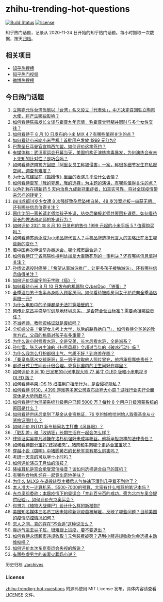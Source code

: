 # zhihu-trending-hot-questions

[![Build Status](https://github.com/justjavac/zhihu-trending-hot-questions/workflows/ci/badge.svg?branch=master)](https://github.com/justjavac/zhihu-trending-hot-questions/actions)
[![license](https://img.shields.io/github/license/justjavac/zhihu-trending-hot-questions)](https://github.com/justjavac/zhihu-trending-hot-questions/blob/master/LICENSE)

知乎热门话题，记录从 2020-11-24 日开始的知乎热门话题。每小时抓取一次数据，按天[归档](./archives)。

## 相关项目

- [知乎热搜榜](https://github.com/justjavac/zhihu-trending-top-search)
- [知乎热门视频](https://github.com/justjavac/zhihu-trending-hot-video)
- [微博热搜榜](https://github.com/justjavac/weibo-trending-hot-search)

## 今日热门话题

<!-- BEGIN -->
<!-- 最后更新时间 Wed Aug 11 2021 03:01:23 GMT+0800 (China Standard Time) -->

1. [立陶宛允许台湾当局以「台湾」名义设立「代表处」，中方决定召回驻立陶宛大使，将产生哪些影响？](https://www.zhihu.com/question/478718797)
1. [如何看待陈露发长文谈与霍尊九年恋情，称霍尊曾劈腿并同时与多个女性交往？](https://www.zhihu.com/question/478823109)
1. [如何看待于 8 月 10 日发布的小米 MIX
   4？有哪些值得关注的点？](https://www.zhihu.com/question/478763664)
1. [如何看待小米向小米手机 1 首批用户发放 1999 元红包?](https://www.zhihu.com/question/478819731)
1. [巴黎圣日耳曼官宣梅西加盟，如何评价这笔签约？](https://www.zhihu.com/question/478775587)
1. [有媒体称：武汉军运会开幕当天，美国机构正演练病毒暴发，为何演练会有未卜先知的针对性？是巧合吗？](https://www.zhihu.com/question/477157499)
1. [如何看待济南警方回应「阿里女员工称被侵害」一案，称很多细节发生在私密空间，调查有难度？](https://www.zhihu.com/question/478727061)
1. [为什么陈建斌在《甄嬛传》里面的表演几乎没什么表情？](https://www.zhihu.com/question/449473743)
1. [如何看待雷军「我的梦想，我的选择」为主题的演讲，有哪些值得关注的点？](https://www.zhihu.com/question/478635150)
1. [以色列称在研新药 5
   天内治愈九成新冠重症者，如真实可靠，将对全球疫情带来怎样的转变？](https://www.zhihu.com/question/478621729)
1. [四川成都14岁少女遭 8 次强奸致孕后坠楼自杀，48
   岁涉案老板一审获无期，还有哪些信息值得关注？](https://www.zhihu.com/question/478418777)
1. [网传沈阳一家长请老师给孩子补课，结束后举报老师并要回补课费，如何看待家长的做法和老师的补课行为？](https://www.zhihu.com/question/478114492)
1. [如何评价 2021 年 8 月 10 日发布的售价 1999 元起的小米平板
   5？值得购买吗？](https://www.zhihu.com/question/478805868)
1. [如何看待苏炳添成为小米品牌代言人？手机品牌选择代言人的策略正在发生哪些新的变化？](https://www.zhihu.com/question/478630976)
1. [若中国再次申请举办奥运会，哪个城市最合适？](https://www.zhihu.com/question/49192819)
1. [如何看待辽宁省高院维持判处加拿大毒贩死刑的一审判决？还有哪些信息值得关注？](https://www.zhihu.com/question/478645584)
1. [孙杨谈退役时痛哭：「希望从事游泳推广，让更多孩子接触游泳」，还有哪些信息值得关注？](https://www.zhihu.com/question/478396868)
1. [如何评价华晨宇的无字歌《癌》？](https://www.zhihu.com/question/29680247)
1. [如何看待小米 8 月 10 日发布的机器狗 CyberDog
   「铁蛋」?](https://www.zhihu.com/question/478820413)
1. [全季酒店男子夜半赤身闯入顾客房间，如何看待被闯房间女子花花向全季酒店索赔一元?](https://www.zhihu.com/question/478552549)
1. [为什么电影中的子弹都是无法打穿墙壁的？](https://www.zhihu.com/question/278844449)
1. [网传北京昌平盛华军训基地环境恶劣，
   是否符合营业标准？需要承担哪些责任？](https://www.zhihu.com/question/478577430)
1. [不当老师，教师资格证就是废纸吗？](https://www.zhihu.com/question/445300321)
1. [全红婵父亲「希望女儿考上大学，以后的路靠她自己」，如何看待全爸爸的教育方式，父母的格局对孩子有多重要？](https://www.zhihu.com/question/478501209)
1. [为什么说小时候看水浒，全是兄弟，长大后看水浒，全是派系？](https://www.zhihu.com/question/477794001)
1. [孙红雷、张艺兴主演的《扫黑风暴》会超过当年的《破冰行动》吗？](https://www.zhihu.com/question/477815273)
1. [为什么我怎么打扮都很土气、气质不好？到底差在哪？](https://www.zhihu.com/question/466197129)
1. [「秦皇岛落水女孩哥哥」系一男子盗取他人照片冒充，他将承担哪些责任？](https://www.zhihu.com/question/478819918)
1. [都说日式卫生间设计很合理，究竟比国内的卫生间好在哪里？](https://www.zhihu.com/question/475591520)
1. [如何评价 8 月 10 日发布的小米电视大师 77 英寸 OLED 版和小米电视 6 OLED
   版？](https://www.zhihu.com/question/478815780)
1. [如何看待苹果 iOS 15 扫描用户相册行为，是否侵犯隐私？](https://www.zhihu.com/question/478425577)
1. [如何看待 9130、4399
   游戏等多家公司宣布放弃大小周？游戏行业实行全面双休是大势所趋吗？](https://www.zhihu.com/question/478611235)
1. [如何看待华为鸿蒙系统升级用户已超 5000 万？每秒 8
   个用户升级鸿蒙系统的原因是什么？](https://www.zhihu.com/question/478358572)
1. [如何看待宗庆后拿到了基金从业资格证，76
   岁的娃哈哈创始人取得基金从业资格证图什么？](https://www.zhihu.com/question/478519183)
1. [如何评价 INTO1 新专辑同名主打曲《风暴眼》？](https://www.zhihu.com/question/476923517)
1. [「脏乱差」和「收纳狂」长期生活在一起会怎么样？](https://www.zhihu.com/question/475314333)
1. [律师证实吴亦凡涉嫌在洛杉矶强奸未成年粉丝，他将承担怎样的法律责任？](https://www.zhihu.com/question/478796861)
1. [如何看待部分宝妈“歧视猪肉”，猪肉和牛肉哪个更适合宝宝吃？](https://www.zhihu.com/question/477742531)
1. [穿越小说《窃明》中猪脚黄石的长枪军真有那么厉害吗？](https://www.zhihu.com/question/21944109)
1. [考研一天真的可以学十小时吗？](https://www.zhihu.com/question/414094375)
1. [如何评价演员于月仙的演技？](https://www.zhihu.com/question/478420736)
1. [降噪耳机是否会承受双倍噪音？该如何选择适合自己的耳机？](https://www.zhihu.com/question/475584558)
1. [有哪些食物乱炖在一起竟出奇地美味？](https://www.zhihu.com/question/472739548)
1. [为什么 MLXG 在退役转型主播后人气快速下滑到几乎看不到他了？](https://www.zhihu.com/question/475507197)
1. [本人准大一计算机系，5500-7000的预算，大家有什么推荐的笔记本吗？](https://www.zhihu.com/question/472128646)
1. [东京奥组委称：本届疫情下的奥运会「并非百分百的成功，愿为北京冬奥会提供经验」，如何评价东京奥运会？](https://www.zhihu.com/question/478442115)
1. [你想为《植物大战僵尸》设计什么样的新植物?](https://www.zhihu.com/question/476507359)
1. [美国知名媒体三名员工因未接种新冠疫苗被解雇，反映了哪些问题？目前美国的疫情防控情况如何？](https://www.zhihu.com/question/477805073)
1. [恋人之间，真的存在“不合适”这种说法么？](https://www.zhihu.com/question/24276334)
1. [靠运气进去尖子班，很难跟上进度，要不要退出？](https://www.zhihu.com/question/478597302)
1. [如何看待永辉超市违规收取 1
   元包装费被罚？遇到小额违规收款你会选择主动维权吗？](https://www.zhihu.com/question/478483438)
1. [如何评价本次东京奥运会央视的解说？](https://www.zhihu.com/question/477556859)
1. [有哪些虐男主的追妻火葬场小说？](https://www.zhihu.com/question/357318816)

<!-- END -->

历史归档 [./archives](./archives)

### License

[zhihu-trending-hot-questions](https://github.com/justjavac/zhihu-trending-hot-questions)
的源码使用 MIT License 发布。具体内容请查看 [LICENSE](./LICENSE) 文件。
